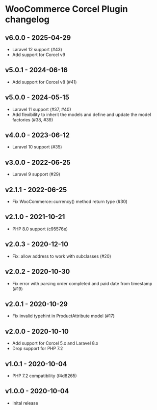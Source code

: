 # WooCommerce Corcel Plugin changelog

## v6.0.0 - 2025-04-29

* Laravel 12 support (#43)
* Add support for Corcel v9

## v5.0.1 - 2024-06-16

* Add support for Corcel v8 (#41)

## v5.0.0 - 2024-05-15

* Laravel 11 support (#37, #40)
* Add flexibility to inherit the models and define and update the model factories (#38, #39)

## v4.0.0 - 2023-06-12

* Laravel 10 support (#35)

## v3.0.0 - 2022-06-25

* Laravel 9 support (#29)

## v2.1.1 - 2022-06-25

* Fix WooCommerce::currency() method return type (#30)

## v2.1.0 - 2021-10-21

* PHP 8.0 support (c95576e)

## v2.0.3 - 2020-12-10

* Fix: allow address to work with subclasses (#20)

## v2.0.2 - 2020-10-30

* Fix error with parsing order completed and paid date from timestamp (#19)

## v2.0.1 - 2020-10-29

* Fix invalid typehint in ProductAttribute model (#17)

## v2.0.0 - 2020-10-10

* Add support for Corcel 5.x and Laravel 8.x
* Drop support for PHP 7.2

## v1.0.1 - 2020-10-04

* PHP 7.2 compatibility (f4d8265)

## v1.0.0 - 2020-10-04

* Inital release